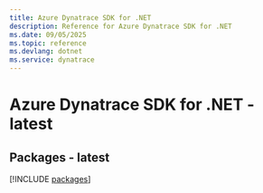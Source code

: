 ```yaml
---
title: Azure Dynatrace SDK for .NET
description: Reference for Azure Dynatrace SDK for .NET
ms.date: 09/05/2025
ms.topic: reference
ms.devlang: dotnet
ms.service: dynatrace
---
```

# Azure Dynatrace SDK for .NET - latest
## Packages - latest
[!INCLUDE [packages](dynatrace-index.md)]